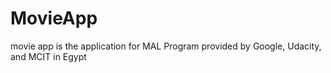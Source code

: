 # MovieApp
movie app is the application for MAL Program provided by Google, Udacity, and MCIT in Egypt
